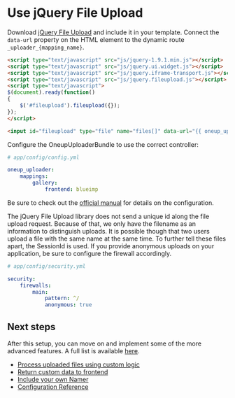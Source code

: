 Use jQuery File Upload
======================

Download [jQuery File Upload](http://blueimp.github.io/jQuery-File-Upload/) and include it in your template. Connect the `data-url` property on the HTML element to the dynamic route `_uploader_{mapping_name}`.

```html
<script type="text/javascript" src="js/jquery-1.9.1.min.js"></script>
<script type="text/javascript" src="js/jquery.ui.widget.js"></script>
<script type="text/javascript" src="js/jquery.iframe-transport.js"></script>
<script type="text/javascript" src="js/jquery.fileupload.js"></script>
<script type="text/javascript">
$(document).ready(function()
{
    $('#fileupload').fileupload({});
});
</script>

<input id="fileupload" type="file" name="files[]" data-url="{{ oneup_uploader_endpoint('gallery') }}" multiple />
```

Configure the OneupUploaderBundle to use the correct controller:

```yaml
# app/config/config.yml

oneup_uploader:
    mappings:
        gallery:
            frontend: blueimp
```

Be sure to check out the [official manual](https://github.com/blueimp/jQuery-File-Upload#jquery-file-upload-plugin) for details on the configuration.

The jQuery File Upload library does not send a unique id along the file upload request. Because of that, we only have the filename as an information to distinguish uploads. It is possible though that two users upload a file with the same name at the same time. To further tell these files apart, the SessionId is used. If you provide anonymous uploads on your application, be sure to configure the firewall accordingly.

```yml
# app/config/security.yml

security:
    firewalls:
        main:
            pattern: ^/
            anonymous: true
```

Next steps
----------

After this setup, you can move on and implement some of the more advanced features. A full list is available [here](https://github.com/1up-lab/OneupUploaderBundle/blob/main/Resources/doc/index.md#next-steps).

* [Process uploaded files using custom logic](custom_logic.md)
* [Return custom data to frontend](response.md)
* [Include your own Namer](custom_namer.md)
* [Configuration Reference](configuration_reference.md)
